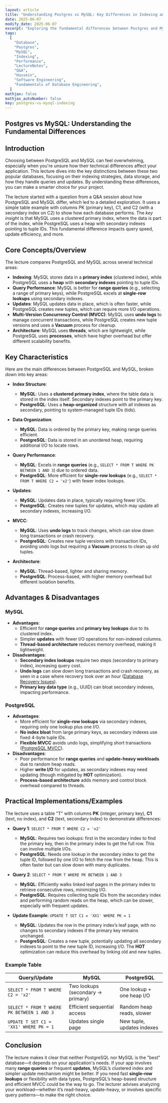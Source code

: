 ```yaml
---
layout: article
title: "Understanding Postgres vs MySQL: Key Differences in Indexing and Data Management"
date: 2025-06-07
modify_date: 2025-06-07
excerpt: "Exploring the fundamental differences between Postgres and MySQL, focusing on indexing strategies and their impact on performance."
tags: 
  [
    "Database",
    "Postgres",
    "MySQL",
    "Indexing",
    "Performance",
    "LectureNotes",
    "Q&A",
    "Hussein",
    "Software Engineering",
    "Fundamentals of Database Engineering",
  ]
mathjax: false
mathjax_autoNumber: false
key: postgres-vs-mysql-indexing
---
```


## Postgres vs MySQL: Understanding the Fundamental Differences

## Introduction

Choosing between PostgreSQL and MySQL can feel overwhelming, especially when you're unsure how their technical differences affect your application. This lecture dives into the key distinctions between these two popular databases, focusing on their indexing strategies, data storage, and how they handle queries and updates. By understanding these differences, you can make a smarter choice for your project.

The lecture started with a question from a Q&A session about how PostgreSQL and MySQL differ, which led to a detailed exploration. It uses a simple table example with columns PK (primary key), C1, and C2 (with a secondary index on C2) to show how each database performs. The _key insight_ is that MySQL uses a clustered primary index, where the data is part of the index, while PostgreSQL uses a heap with secondary indexes pointing to tuple IDs. This fundamental difference impacts query speed, update efficiency, and more.

## Core Concepts/Overview

The lecture compares PostgreSQL and MySQL across several technical areas:

- **Indexing**: MySQL stores data in a **primary index** (clustered index), while PostgreSQL uses a **heap** with **secondary indexes** pointing to tuple IDs.
- **Query Performance**: MySQL is better for **range queries** (e.g., selecting a range of primary keys), while PostgreSQL excels at **single-row lookups** using secondary indexes.
- **Updates**: MySQL updates data in place, which is often faster, while PostgreSQL creates new tuples, which can require more I/O operations.
- **Multi-Version Concurrency Control (MVCC)**: MySQL uses **undo logs** to manage concurrent transactions, while PostgreSQL creates new tuple versions and uses a **Vacuum** process for cleanup.
- **Architecture**: MySQL uses **threads**, which are lightweight, while PostgreSQL uses **processes**, which have higher overhead but offer different scalability benefits.

## Key Characteristics

Here are the main differences between PostgreSQL and MySQL, broken down into key areas:

- **Index Structure**:

  - **MySQL**: Uses a **clustered primary index**, where the table data is stored in the index itself. Secondary indexes point to the primary key.
  - **PostgreSQL**: Uses a **heap-organized** structure with all indexes as secondary, pointing to system-managed tuple IDs (tids).

- **Data Organization**:

  - **MySQL**: Data is ordered by the primary key, making range queries efficient.
  - **PostgreSQL**: Data is stored in an unordered heap, requiring additional I/O to locate rows.

- **Query Performance**:

  - **MySQL**: Excels in **range queries** (e.g., `SELECT * FROM T WHERE PK BETWEEN 1 AND 3`) due to ordered data.
  - **PostgreSQL**: More efficient for **single-row lookups** (e.g., `SELECT * FROM T WHERE C2 = 'x2'`) with fewer index lookups.

- **Updates**:

  - **MySQL**: Updates data in place, typically requiring fewer I/Os.
  - **PostgreSQL**: Creates new tuples for updates, which may update all secondary indexes, increasing I/O.

- **MVCC**:

  - **MySQL**: Uses **undo logs** to track changes, which can slow down long transactions or crash recovery.
  - **PostgreSQL**: Creates new tuple versions with transaction IDs, avoiding undo logs but requiring a **Vacuum** process to clean up old tuples.

- **Architecture**:
  - **MySQL**: Thread-based, lighter and sharing memory.
  - **PostgreSQL**: Process-based, with higher memory overhead but different isolation benefits.

## Advantages & Disadvantages

### MySQL

- **Advantages**:
  - Efficient for **range queries** and **primary key lookups** due to its clustered index.
  - Simpler **updates** with fewer I/O operations for non-indexed columns.
  - **Thread-based architecture** reduces memory overhead, making it lightweight.
- **Disadvantages**:
  - **Secondary index lookups** require two steps (secondary to primary index), increasing query cost.
  - **Undo logs** can slow down long transactions and crash recovery, as seen in a case where recovery took over an hour ([Database Recovery Issues](https://www.mysql.com)).
  - **Primary key data type** (e.g., UUID) can bloat secondary indexes, impacting performance.

### PostgreSQL

- **Advantages**:
  - More efficient for **single-row lookups** via secondary indexes, requiring only one lookup plus one I/O.
  - **No index bloat** from large primary keys, as secondary indexes use fixed 4-byte tuple IDs.
  - **Flexible MVCC** avoids undo logs, simplifying short transactions ([PostgreSQL MVCC](https://www.postgresql.org/docs/current/mvcc.html)).
- **Disadvantages**:
  - Poor performance for **range queries** and **update-heavy workloads** due to random heap reads.
  - Higher **write I/O** for updates, as secondary indexes may need updating (though mitigated by **HOT** optimization).
  - **Process-based architecture** adds memory and control block overhead compared to threads.

## Practical Implementations/Examples

The lecture uses a table "T" with columns **PK** (integer, primary key), **C1** (text, no index), and **C2** (text, secondary index) to demonstrate differences:

- **Query 1**: `SELECT * FROM T WHERE C2 = 'x2'`

  - **MySQL**: Requires two lookups: first in the secondary index to find the primary key, then in the primary index to get the full row. This can involve multiple I/Os.
  - **PostgreSQL**: Needs one lookup in the secondary index to get the tuple ID, followed by one I/O to fetch the row from the heap. This is often faster but can slow down with many duplicates.

- **Query 2**: `SELECT * FROM T WHERE PK BETWEEN 1 AND 3`

  - **MySQL**: Efficiently walks linked leaf pages in the primary index to retrieve consecutive rows, minimizing I/O.
  - **PostgreSQL**: Requires collecting tuple IDs from the secondary index and performing random reads on the heap, which can be slower, especially with frequent updates.

- **Update Example**: `UPDATE T SET C1 = 'XX1' WHERE PK = 1`
  - **MySQL**: Updates the row in the primary index’s leaf page, with no changes to secondary indexes if the primary key remains unchanged.
  - **PostgreSQL**: Creates a new tuple, potentially updating all secondary indexes to point to the new tuple ID, increasing I/O. The **HOT** optimization can reduce this overhead by linking old and new tuples.

### Example Table

| Query/Update                               | MySQL                             | PostgreSQL                 |
| ------------------------------------------ | --------------------------------- | -------------------------- |
| `SELECT * FROM T WHERE C2 = 'x2'`          | Two lookups (secondary → primary) | One lookup + one heap I/O  |
| `SELECT * FROM T WHERE PK BETWEEN 1 AND 3` | Efficient sequential access       | Random heap reads, slower  |
| `UPDATE T SET C1 = 'XX1' WHERE PK = 1`     | Updates single page               | New tuple, updates indexes |

## Conclusion

The lecture makes it clear that neither PostgreSQL nor MySQL is the "best" database—it depends on your application's needs. If your app involves many **range queries** or frequent **updates**, MySQL’s clustered index and simpler update mechanism might be better. If you need fast **single-row lookups** or flexibility with data types, PostgreSQL’s heap-based structure and efficient MVCC could be the way to go. The lecturer advises analyzing your workload—whether it’s read-heavy, update-heavy, or involves specific query patterns—to make the right choice.
